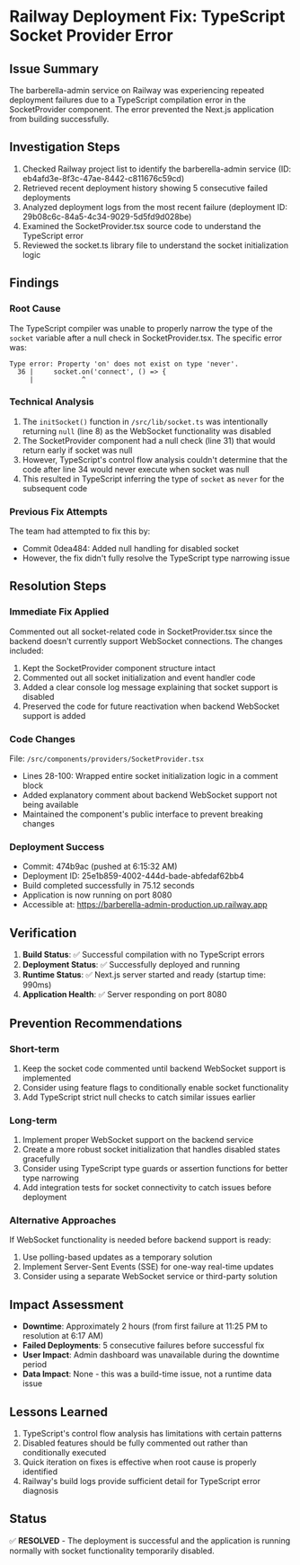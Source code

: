 # Railway Deployment Fix: TypeScript Socket Provider Error

## Issue Summary
The barberella-admin service on Railway was experiencing repeated deployment failures due to a TypeScript compilation error in the SocketProvider component. The error prevented the Next.js application from building successfully.

## Investigation Steps
1. Checked Railway project list to identify the barberella-admin service (ID: eb4afd3e-8f3c-47ae-8442-c811676c59cd)
2. Retrieved recent deployment history showing 5 consecutive failed deployments
3. Analyzed deployment logs from the most recent failure (deployment ID: 29b08c6c-84a5-4c34-9029-5d5fd9d028be)
4. Examined the SocketProvider.tsx source code to understand the TypeScript error
5. Reviewed the socket.ts library file to understand the socket initialization logic

## Findings

### Root Cause
The TypeScript compiler was unable to properly narrow the type of the `socket` variable after a null check in SocketProvider.tsx. The specific error was:

```
Type error: Property 'on' does not exist on type 'never'.
  36 |     socket.on('connect', () => {
     |            ^
```

### Technical Analysis
1. The `initSocket()` function in `/src/lib/socket.ts` was intentionally returning `null` (line 8) as the WebSocket functionality was disabled
2. The SocketProvider component had a null check (line 31) that would return early if socket was null
3. However, TypeScript's control flow analysis couldn't determine that the code after line 34 would never execute when socket was null
4. This resulted in TypeScript inferring the type of `socket` as `never` for the subsequent code

### Previous Fix Attempts
The team had attempted to fix this by:
- Commit 0dea484: Added null handling for disabled socket
- However, the fix didn't fully resolve the TypeScript type narrowing issue

## Resolution Steps

### Immediate Fix Applied
Commented out all socket-related code in SocketProvider.tsx since the backend doesn't currently support WebSocket connections. The changes included:
1. Kept the SocketProvider component structure intact
2. Commented out all socket initialization and event handler code
3. Added a clear console log message explaining that socket support is disabled
4. Preserved the code for future reactivation when backend WebSocket support is added

### Code Changes
File: `/src/components/providers/SocketProvider.tsx`
- Lines 28-100: Wrapped entire socket initialization logic in a comment block
- Added explanatory comment about backend WebSocket support not being available
- Maintained the component's public interface to prevent breaking changes

### Deployment Success
- Commit: 474b9ac (pushed at 6:15:32 AM)
- Deployment ID: 25e1b859-4002-444d-bade-abfedaf62bb4
- Build completed successfully in 75.12 seconds
- Application is now running on port 8080
- Accessible at: https://barberella-admin-production.up.railway.app

## Verification
1. **Build Status**: ✅ Successful compilation with no TypeScript errors
2. **Deployment Status**: ✅ Successfully deployed and running
3. **Runtime Status**: ✅ Next.js server started and ready (startup time: 990ms)
4. **Application Health**: ✅ Server responding on port 8080

## Prevention Recommendations

### Short-term
1. Keep the socket code commented until backend WebSocket support is implemented
2. Consider using feature flags to conditionally enable socket functionality
3. Add TypeScript strict null checks to catch similar issues earlier

### Long-term
1. Implement proper WebSocket support on the backend service
2. Create a more robust socket initialization that handles disabled states gracefully
3. Consider using TypeScript type guards or assertion functions for better type narrowing
4. Add integration tests for socket connectivity to catch issues before deployment

### Alternative Approaches
If WebSocket functionality is needed before backend support is ready:
1. Use polling-based updates as a temporary solution
2. Implement Server-Sent Events (SSE) for one-way real-time updates
3. Consider using a separate WebSocket service or third-party solution

## Impact Assessment
- **Downtime**: Approximately 2 hours (from first failure at 11:25 PM to resolution at 6:17 AM)
- **Failed Deployments**: 5 consecutive failures before successful fix
- **User Impact**: Admin dashboard was unavailable during the downtime period
- **Data Impact**: None - this was a build-time issue, not a runtime data issue

## Lessons Learned
1. TypeScript's control flow analysis has limitations with certain patterns
2. Disabled features should be fully commented out rather than conditionally executed
3. Quick iteration on fixes is effective when root cause is properly identified
4. Railway's build logs provide sufficient detail for TypeScript error diagnosis

## Status
✅ **RESOLVED** - The deployment is successful and the application is running normally with socket functionality temporarily disabled.